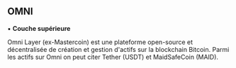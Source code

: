 ## OMNI
▪ **Couche supérieure**

Omni Layer (ex-Mastercoin) est une plateforme open-source et décentralisée de création et gestion d'actifs sur la blockchain Bitcoin. Parmi les actifs sur Omni on peut citer Tether (USDT) et MaidSafeCoin (MAID).

